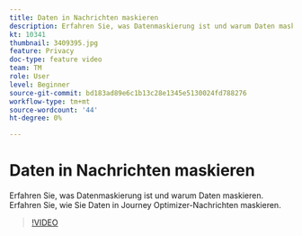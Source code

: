 ```yaml
---
title: Daten in Nachrichten maskieren
description: Erfahren Sie, was Datenmaskierung ist und warum Daten maskieren. Erfahren Sie, wie Sie Daten in Journey Optimizer-Nachrichten maskieren.
kt: 10341
thumbnail: 3409395.jpg
feature: Privacy
doc-type: feature video
team: TM
role: User
level: Beginner
source-git-commit: bd183ad89e6c1b13c28e1345e5130024fd788276
workflow-type: tm+mt
source-wordcount: '44'
ht-degree: 0%

---
```



# Daten in Nachrichten maskieren

Erfahren Sie, was Datenmaskierung ist und warum Daten maskieren. Erfahren Sie, wie Sie Daten in Journey Optimizer-Nachrichten maskieren.

>[!VIDEO](https://video.tv.adobe.com/v/3409395?quality=12)